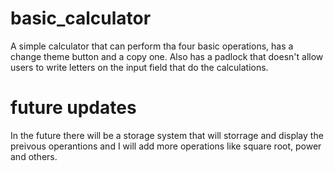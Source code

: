 # basic_calculator
A simple calculator that can perform tha four basic operations, has a change theme button and a copy one. Also has a padlock that doesn't
allow users to write letters on the input field that do the calculations.
# future updates 
In the future there will be a storage system that will storrage and display the preivous operantions and I will add more operations like 
square root, power and others.
